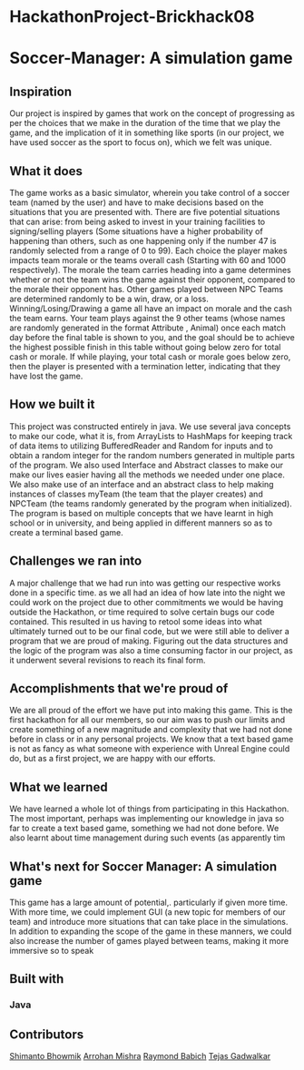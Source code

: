 # HackathonProject-Brickhack08

# Soccer-Manager: A simulation game

## Inspiration 
 Our project is inspired by games that work on the concept of progressing as per the choices that we make in the duration of the time that we play the game, and the implication of it in something like sports (in our project, we have used soccer as the sport to focus on), which we felt was unique.

## What it does 
 The game works as a basic simulator, wherein you take control of a soccer team (named by the user) and have to make decisions based on the situations that you are presented with. There are five potential situations that can arise: from being asked to invest in your training facilities to signing/selling players (Some situations have a higher probability of happening than others, such as one happening only if the number 47 is randomly selected from a range of 0 to 99). Each choice the player makes impacts team morale or the teams overall cash (Starting with 60 and 1000 respectively). The morale the team carries heading into a game determines whether or not the team wins the game against their opponent, compared to the morale their opponent has. Other games played between NPC Teams are determined randomly to be a win, draw, or a loss. Winning/Losing/Drawing a game all have an impact on morale and the cash the team earns. Your team plays against the 9 other teams (whose names are randomly generated in the format Attribute , Animal) once each match day before the final table is shown to you, and the goal should be to achieve the highest possible finish in this table without going below zero for total cash or morale. If while playing, your total cash or morale goes below zero, then the player is presented with a termination letter, indicating that they have lost the game.

 ## How we built it
  This project was constructed entirely in java. We use several java concepts to make our code, what it is, from ArrayLists to HashMaps for keeping track of data items to utilizing BufferedReader and Random for inputs and to obtain a random integer for the random numbers generated in multiple parts of the program. We also used Interface and Abstract classes to make our make our lives easier having all the methods we needed under one place. We also make use of an interface and an abstract class to help making instances of classes myTeam (the team that the player creates) and NPCTeam (the teams randomly generated by the program when initialized). The program is based on multiple concepts that we have learnt in high school or in university, and being applied in different manners so as to create a terminal based game.

## Challenges we ran into
 A major challenge that we had run into was getting our respective works done in a specific time. as we all had an idea of how late into the night we could work on the project due to other commitments we would be having outside the Hackathon, or time required to solve certain bugs our code contained. This resulted in us having to retool some ideas into what ultimately turned out to be our final code, but we were still able to deliver a program that we are proud of making. Figuring out the data structures and the logic of the program was also a time consuming factor in our project, as it underwent several revisions to reach its final form.

## Accomplishments that we're proud of
 We are all proud of the effort we have put into making this game. This is the first hackathon for all our members, so our aim was to push our limits and create something of a new magnitude and complexity that we had not done before in class or in any personal projects. We know that a text based game is not as fancy as what someone with experience with Unreal Engine could do, but as a first project, we are happy with our efforts.

## What we learned
 We have learned a whole lot of things from participating in this Hackathon. The most important, perhaps was implementing our knowledge in java so far to create a text based game, something we had not done before. We also learnt about time management during such events (as apparently tim

## What's next for Soccer Manager: A simulation game
 This game has a large amount of potential,. particularly if given more time. With more time, we could implement GUI (a new topic for members of our team) and introduce more situations that can take place in the simulations. In addition to expanding the scope of the game in these manners, we could also increase the number of games played between teams, making it more immersive so to speak

## Built with
 ### Java

## Contributors
 [Shimanto Bhowmik](https://github.com/ShimantoBhowmik)
 [Arrohan Mishra](https://github.com/the-am-7250)
 [Raymond Babich](https://github.com/Yardomn)
 [Tejas Gadwalkar](https://github.com/tejasgadwalkar)


